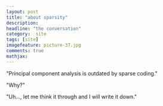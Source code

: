 ```yaml
---
layout: post
title: "about sparsity"
description:  
headline: "the conversation"
category:  site
tags: [site]
imagefeature: picture-37.jpg 
comments: true
mathjax: 
---
```




"Principal component analysis is outdated by sparse coding."


"Why?"


"Uh..., let me think it through and I will write it down."

